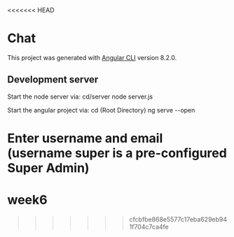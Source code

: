 <<<<<<< HEAD
# Chat

This project was generated with [Angular CLI](https://github.com/angular/angular-cli) version 8.2.0.

## Development server

Start the node server via: cd/server node server.js

Start the angular project via: cd (Root Directory) ng serve --open

Enter username and email (username super is a pre-configured Super Admin)
=======
# week6
>>>>>>> cfcbfbe868e5577c17eba629eb941f704c7ca4fe
